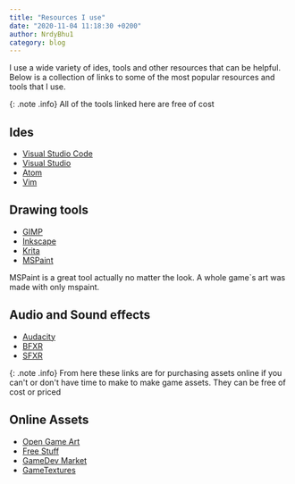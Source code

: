 ```yaml
---
title: "Resources I use"
date: "2020-11-04 11:18:30 +0200"
author: NrdyBhu1
category: blog 
---
```


I use a wide variety of ides, tools
and other resources that can be helpful. Below is a collection of links to
some of the most popular resources and tools that I use.

{: .note .info}
All of the tools linked here are free of cost


## Ides
- [Visual Studio Code](https://code.visualstudio.com/)
- [Visual Studio](https://visualstudio.microsoft.com/)
- [Atom](http://atom.io/)
- [Vim](https://www.vim.org/)

## Drawing tools
- [GIMP](https://www.gimp.org/)
- [Inkscape](https://inkscape.org/)
- [Krita](https://krita.org/en/)
- [MSPaint](#)

MSPaint is a great tool actually no matter the look. A whole game`s art was made with only mspaint.

## Audio and Sound effects

- [Audacity](https://www.audacityteam.org/)
- [BFXR](https://www.bfxr.net/)
- [SFXR](https://www.drpetter.se/project_sfxr.html)

{: .note .info}
From here these links are for purchasing assets online 
if you can't or don't have time to make to make game assets. They can be free of cost or priced

## Online Assets
- [Open Game Art](https://opengameart.org/)
- [Free Stuff](http://www.dumbmanex.com/bynd_freestuff.html)
- [GameDev Market](https://www.gamedevmarket.net/)
- [GameTextures](https://gametextures.com/)



